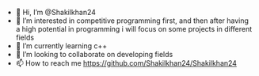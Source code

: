 - 👋 Hi, I’m @Shakilkhan24
- 👀 I’m interested in competitive programming first, and then after having a high potential in programming i will focus on some projects in different fields
- 🌱 I’m currently learning c++
- 💞️ I’m looking to collaborate on developing fields
- 📫 How to reach me https://github.com/Shakilkhan24/Shakilkhan24

